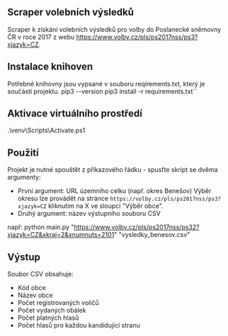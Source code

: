 
## Scraper volebních výsledků

Scraper k získání volebních výsledků pro volby do Poslanecké sněmovny ČR v roce 2017 z webu https://www.volby.cz/pls/ps2017nss/ps3?xjazyk=CZ.

## Instalace knihoven

Potřebné knihovny jsou vypsané v souboru reqirements.txt, který je součástí projektu.
pip3 --version
pip3 install -r requirements.txt``

## Aktivace virtuálního prostředí

.\venv\Scripts\Activate.ps1

## Použití

Projekt je nutné spouštět z příkazového řádku - spusťte skript se dvěma argumenty:
- První argument: URL územního celku (např. okres Benešov)
  Výběr okresu lze provádět na stránce `https://volby.cz/pls/ps2017nss/ps3?xjazyk=CZ` kliknutím na X ve sloupci "Výběr obce".
- Druhý argument: název výstupního souboru CSV

např:
python main.py "https://www.volby.cz/pls/ps2017nss/ps32?xjazyk=CZ&xkraj=2&xnumnuts=2101" "vysledky_benesov.csv"

## Výstup

Soubor CSV obsahuje:
- Kód obce
- Název obce
- Počet registrovaných voličů
- Počet vydaných obálek
- Počet platných hlasů
- Počet hlasů pro každou kandidující stranu